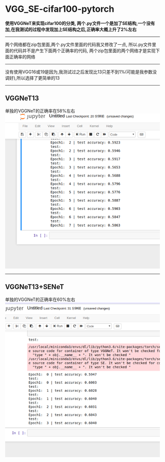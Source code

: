 # VGG_SE-cifar100-pytorch
**使用VGGNeT来实现cifar100的分类, 两个.py文件一个是加了SE结构,一个没有加,在我测试的过程中发现加上SE结构之后,正确率大概上升了2%左右**
***
两个网络都在zip包里面,两个.py文件里面的代码我又修改了一点, 所以.py文件里面的代码并不是产生下面两个正确率的代码, 两个zip包里面的两个网络才是实现下面正确率的网络
***
没有使用VGG16或19是因为,我测试过之后发现比13只差不到1%(可能是我参数没调好),所以选择了更简单的13
***
## VGGNeT13
单独的VGGNeT的正确率在58%左右
![VGGNET](https://github.com/converk/VGG_SE-cifar100-pytorch/blob/master/VGG.png)

---
## VGGNeT13+SENeT
单独的VGGNeT的正确率在60%左右
![SE_VGGNET](https://github.com/converk/VGG_SE-cifar100-pytorch/blob/master/VGG_SE.png)
